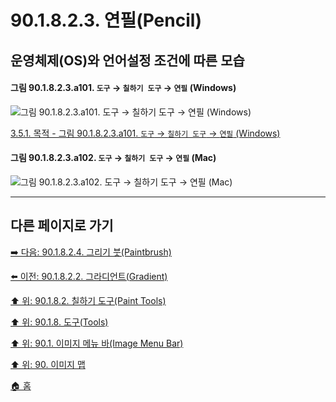 # 90.1.8.2.3. 연필(Pencil)
## 운영체제(OS)와 언어설정 조건에 따른 모습

<a id="90-01-08-02-03-a101"></a>

#### 그림 90.1.8.2.3.a101. `도구` → `칠하기 도구` → `연필` (Windows)
![그림 90.1.8.2.3.a101. `도구` → `칠하기 도구` → `연필` (Windows)](https://github.com/wonder13662/gimp/assets/15767104/3a212da3-0bfd-486e-8ec5-273f6e7eac2a)

[3.5.1. 목적 - 그림 90.1.8.2.3.a101. `도구` → `칠하기 도구` → `연필` (Windows)](./03-05-01-intention.md#90-01-08-02-03-a101)

<a id="90-01-08-02-03-a102"></a>

#### 그림 90.1.8.2.3.a102. `도구` → `칠하기 도구` → `연필` (Mac)
![그림 90.1.8.2.3.a102. `도구` → `칠하기 도구` → `연필` (Mac)](https://github.com/wonder13662/gimp/assets/15767104/a053d30b-73f7-4a2f-9cb0-63f09f9a4b55)

***

## 다른 페이지로 가기

[➡️ 다음: 90.1.8.2.4. 그리기 붓(Paintbrush)](./90-01-08-02-04-paintbrush.md)

[⬅️ 이전: 90.1.8.2.2. 그라디언트(Gradient)](./90-01-08-02-02-gradient.md)

[⬆️ 위: 90.1.8.2. 칠하기 도구(Paint Tools)](./90-01-08-02-00-paint_tools.md)

[⬆️ 위: 90.1.8. 도구(Tools)](./90-01-08-00-tools.md)

[⬆️ 위: 90.1. 이미지 메뉴 바(Image Menu Bar)](./90-01-00-image-menu-bar.md)

[⬆️ 위: 90. 이미지 맵](./90-00-image-map.md)

[🏠 홈](./00-home.md)
